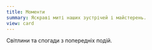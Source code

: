 ```yaml
---
title: Моменти
summary: Яскраві миті наших зустрічей і майстерень.
view: card
---
```


Світлини та спогади з попередніх подій.

